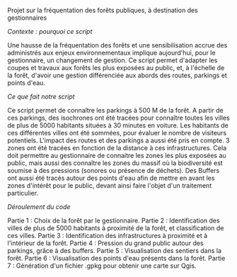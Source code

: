 Projet sur la fréquentation des forêts publiques, à destination des gestionnaires

*Contexte : pourquoi ce script*

  Une hausse de la fréquentation des forêts et une sensibilisation accrue des administrés aux enjeux environnementaux implique aujourd'hui, pour le gestionnaire, un changement de gestion. Ce script permet d'adapter les coupes et travaux aux forêts les plus exposées au public, et, à l'échelle de la forêt, d'avoir une gestion différenciée aux abords des routes, parkings et points d'eau. 

*Ce que fait notre script*

 Ce script permet de connaître les parkings à 500 M de la forêt. 
A partir de ces parkings, des isochrones ont été tracées pour connaître toutes les villes de plus de 5000 habitants situées à 30 minutes en voiture. Les habitants de ces différentes villes ont été sommées, pour évaluer le nombre de visiteurs potentiels. 
L'impact des routes et des parkings a aussi été pris en compte. 3 zones ont été tracées en fonction de la distance à ces infrastructures. Cela doit permettre au gestionnaire de connaitre les zones les plus exposées au public, mais aussi des connaître les zones du massif où la biodiversité est soumise à des pressions (sonores ou présence de déchets). 
Des Buffers ont aussi été tracés autour des points d'eau afin de mettre en avant les zones d'intérêt pour le public, devant ainsi faire l'objet d'un traitement particulier. 

*Déroulement du code*

Partie 1 : Choix de la forêt par le gestionnaire. 
Partie 2 : Identification des villes de plus de 5000 habitants à proximité de la forêt, et classification de ces villes. 
Partie 3 : Identification des infrastructures à proximité et à l'intérieur de la forêt. 
Partie 4 : Pression du grand public autour des parkings, grâce à des buffers. 
Partie 5 : Visualisation des sentiers dans la forêt. 
Partie 6 : Visualisation des points d'eau présents dans la forêt. 
Partie 7 : Génération d'un fichier .gpkg pour obtenir une carte sur Qgis. 

